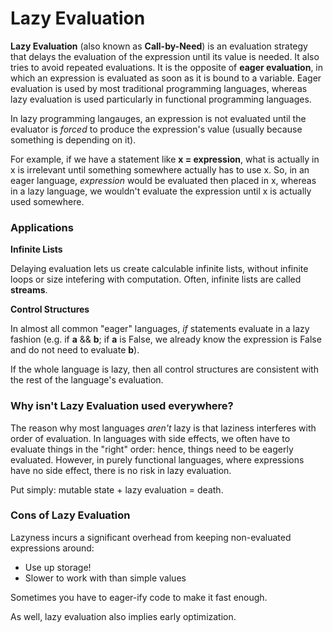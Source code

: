 # Lazy Evaluation

**Lazy Evaluation** (also known as **Call-by-Need**) is an evaluation strategy that delays the evaluation of the expression until its value is needed. It also tries to avoid repeated evaluations. It is the opposite of **eager evaluation**, in which an expression is evaluated as soon as it is bound to a variable. Eager evaluation is used by most traditional programming languages, whereas lazy evaluation is used particularly in functional programming languages.

In lazy programming langauges, an expression is not evaluated until the evaluator is _forced_ to produce the expression's value (usually because something is depending on it).

For example, if we have a statement like **x = expression**, what is actually in x is irrelevant until something somewhere actually has to use x. So, in an eager language, _expression_ would be evaluated then placed in x, whereas in a lazy language, we wouldn't evaluate the expression until x is actually used somewhere.

### Applications

**Infinite Lists**

Delaying evaluation lets us create calculable infinite lists, without infinite loops or size intefering with computation. Often, infinite lists are called **streams**. 

**Control Structures**

In almost all common "eager" languages, _if_ statements evaluate in a lazy fashion (e.g. if **a** && **b**; if **a** is False, we already know the expression is False and do not need to evaluate **b**).

If the whole language is lazy, then all control structures are consistent with the rest of the language's evaluation.

### Why isn't Lazy Evaluation used everywhere?

The reason why most languages _aren't_ lazy is that laziness interferes with order of evaluation. In languages with side effects, we often have to evaluate things in the "right" order: hence, things need to be eagerly evaluated. However, in purely functional languages, where expressions have no side effect, there is no risk in lazy evaluation.

Put simply: mutable state + lazy evaluation = death.

### Cons of Lazy Evaluation

Lazyness incurs a significant overhead from keeping non-evaluated expressions around:
- Use up storage!
- Slower to work with than simple values

Sometimes you have to eager-ify code to make it fast enough.

As well, lazy evaluation also implies early optimization.

